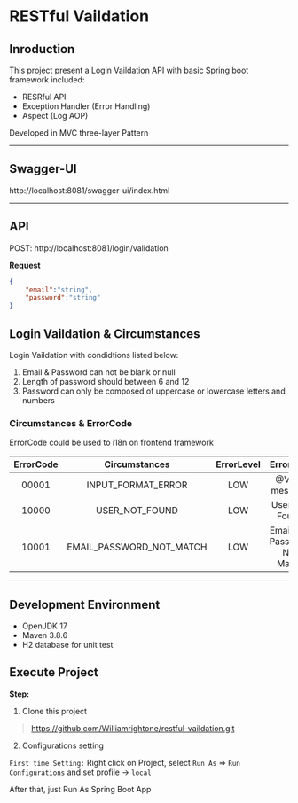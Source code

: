 # RESTful Vaildation

## Inroduction
This project present a Login Vaildation API with basic Spring boot framework included:

* RESRful API
* Exception Handler (Error Handling)
* Aspect (Log AOP)

Developed in MVC three-layer Pattern

---

## Swagger-UI 

http://localhost:8081/swagger-ui/index.html

---

## API

POST: http://localhost:8081/login/validation

**Request**

```json
{
    "email":"string",
    "password":"string"
}
```

## Login Vaildation & Circumstances

Login Vaildation with condidtions listed below:

1. Email & Password can not be blank or null
2. Length of password should between 6 and 12
3. Password can only be composed of uppercase or lowercase letters and numbers

### Circumstances & ErrorCode

ErrorCode could be used to i18n on frontend framework

| ErrorCode | Circumstances | ErrorLevel | ErrorMsg |
| :-----:| :----: | :----: | :----: |
| 00001 | INPUT_FORMAT_ERROR | LOW | @Valid message |
| 10000 | USER_NOT_FOUND | LOW | User Not Found |
| 10001 | EMAIL_PASSWORD_NOT_MATCH | LOW | Email and Password Not Match |

---

## Development Environment

* OpenJDK 17
* Maven 3.8.6
* H2 database for unit test

## Execute Project

**Step:**
1. Clone this project 

> https://github.com/Williamrightone/restful-vaildation.git

2. Configurations setting

```First time Setting:``` Right click on Project, select ```Run As``` => ```Run Configurations``` and set profile -> ```local```

After that, just Run As Spring Boot App

